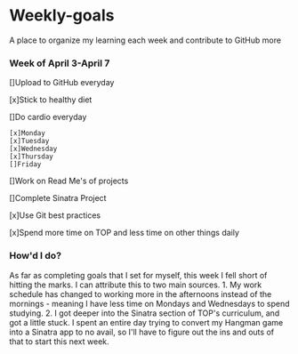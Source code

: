# Weekly-goals
A place to organize my learning each week and contribute to GitHub more

### Week of April 3-April 7

[]Upload to GitHub everyday

[x]Stick to healthy diet

[]Do cardio everyday

    [x]Monday
    [x]Tuesday
    [x]Wednesday
    [x]Thursday
    []Friday


[]Work on Read Me's of projects

[]Complete Sinatra Project

[x]Use Git best practices

[x]Spend more time on TOP and less time on other things daily

### How'd I do?
As far as completing goals that I set for myself, this week I fell short of hitting the marks. I can attribute this to two main sources. 1. My work schedule has changed to working more in the afternoons instead of the mornings - meaning I have less time on Mondays and Wednesdays to spend studying. 2. I got deeper into the Sinatra section of TOP's curriculum, and got a little stuck. I spent an entire day trying to convert my Hangman game into a Sinatra app to no avail, so I'll have to figure out the ins and outs of that to start this next week. 